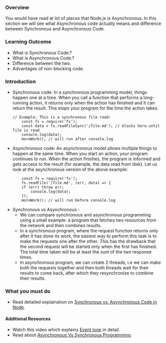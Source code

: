 ### Overview
You would have read at lot of places that Node.js is Asynchronous. In this section we will see what Asynchronous code actually means and difference between Synchronous and Asynchronous Code.

### Learning Outcome
- What is Synchronous Code.?
- What is Asynchronous Code.?
- Difference between the two.
- Advantages of non-blocking code.

### Introduction
- Synchronous code: In a synchronous programming model, things happen one at a time. When you call a function that performs a long-running action, it returns only when the action has finished and it can return the result. This stops your program for the time the action takes.
    ```
    // Example: This is a synchronous file read:
        const fs = require('fs');
        const data = fs.readFileSync('/file.md'); // blocks here until file is read
        console.log(data);
        moreWork(); // will run after console.log
    ```
- Asynchronous code: An asynchronous model allows multiple things to happen at the same time. When you start an action, your program continues to run. When the action finishes, the program is informed and gets access to the result (for example, the data read from disk). Let us look at the asynchronous version of the above example:
    ```
        const fs = require('fs');
        fs.readFile('/file.md', (err, data) => {
        if (err) throw err;
            console.log(data);
        });
        moreWork(); // will run before console.log
    ```
- Synchronous vs Asynchronous -
    - We can compare synchronous and asynchronous programming using a small example: a program that fetches two resources from the network and then combines results.
    - In a synchronous program, where the request function returns only after it has done its work, the easiest way to perform this task is to make the requests one after the other. This has the drawback that the second request will be started only when the first has finished. The total time taken will be at least the sum of the two response times.
    - In asynchronous program, we can create 2 threads, i.e we can make both the requests together and then both threads wait for their results to come back, after which they resynchronize to combine their results.

### What you must do
- Read detailed explaination on [Synchronous vs. Asynchronous Code in Node](https://adrianmejia.com/asynchronous-vs-synchronous-handling-concurrency-in-javascript/).


#### Additional Resources
- Watch this video which explains [Event loop](https://www.youtube.com/watch?v=8aGhZQkoFbQ&t=7s) in detail.
- Read about [Asynchronous Vs Synchronous Programming](https://www.youtube.com/watch?v=Kpn2ajSa92c).